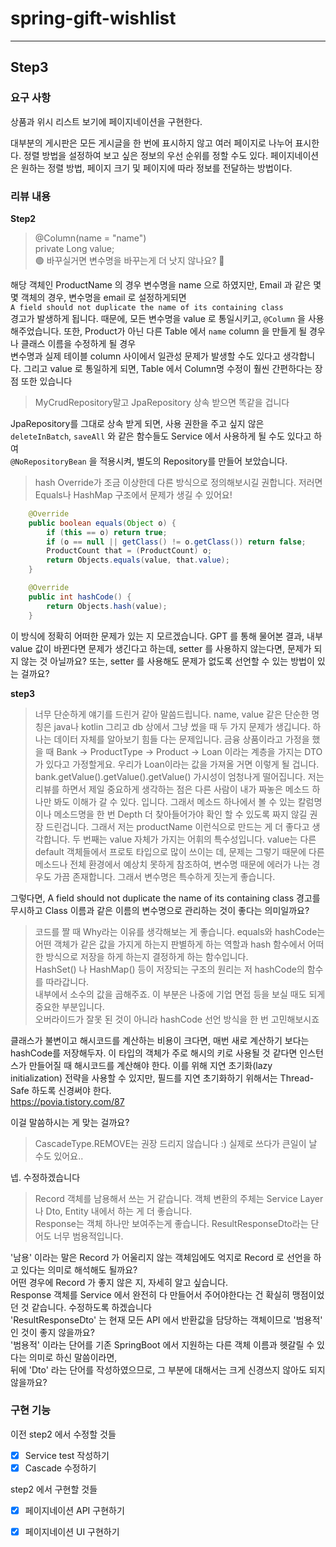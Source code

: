 # spring-gift-wishlist

---

## Step3

### 요구 사항
상품과 위시 리스트 보기에 페이지네이션을 구현한다.

대부분의 게시판은 모든 게시글을 한 번에 표시하지 않고 여러 페이지로 나누어 표시한다. 정렬 방법을 설정하여 보고 싶은 정보의 우선 순위를 정할 수도 있다.
페이지네이션은 원하는 정렬 방법, 페이지 크기 및 페이지에 따라 정보를 전달하는 방법이다.

### 리뷰 내용
**Step2**
> @Column(name = "name")  
> private Long value;  
> 🟢 바꾸실거면 변수명을 바꾸는게 더 낫지 않나요? 🤔
 
해당 객체인 ProductName 의 경우 변수명을 name 으로 하였지만,
Email 과 같은 몇몇 객체의 경우, 변수명을 email 로 설정하게되면  
`A field should not duplicate the name of its containing class`  
경고가 발생하게 됩니다. 때문에, 모든 변수명을 value 로 통일시키고, `@Column` 을 사용해주었습니다.
또한, Product가 아닌 다른 Table 에서 `name` column 을 만들게 될 경우나 클래스 이름을 수정하게 될 경우  
변수명과 실제 테이블 column 사이에서 일관성 문제가 발생할 수도 있다고 생각합니다.
그리고 value 로 통일하게 되면, Table 에서 Column명 수정이 훨씬 간편하다는 장점 또한 있습니다

> MyCrudRepository말고 JpaRepository 상속 받으면 똑같을 겁니다
 
JpaRepository를 그대로 상속 받게 되면, 사용 권한을 주고 싶지 않은 
`deleteInBatch`, `saveAll` 와 같은 함수들도 Service 에서 사용하게 될 수도 있다고 하여  
`@NoRepositoryBean` 을 적용시켜, 별도의 Repository를 만들어 보았습니다.

> hash Override가 조금 이상한데 다른 방식으로 정의해보시길 권합니다. 저러면 Equals나 HashMap 구조에서 문제가 생길 수 있어요!

```java
    @Override
    public boolean equals(Object o) {
        if (this == o) return true;
        if (o == null || getClass() != o.getClass()) return false;
        ProductCount that = (ProductCount) o;
        return Objects.equals(value, that.value);
    }

    @Override
    public int hashCode() {
        return Objects.hash(value);
    }
```
이 방식에 정확히 어떠한 문제가 있는 지 모르겠습니다.
GPT 를 통해 물어본 결과, 내부 value 값이 바뀐다면 문제가 생긴다고 하는데,
setter 를 사용하지 않는다면, 문제가 되지 않는 것 아닐까요?
또는, setter 를 사용해도 문제가 없도록 선언할 수 있는 방법이 있는 걸까요?

**step3**
> 너무 단순하게 얘기를 드린거 같아 말씀드립니다. name, value 같은 단순한 명칭은 java나 kotlin 그리고 db 상에서 그냥 썼을 때 두 가지 문제가 생깁니다.
> 하나는 데이터 자체를 알아보기 힘들 다는 문제입니다. 금융 상품이라고 가정을 했을 때 Bank -> ProductType -> Product -> Loan 이라는 계층을 가지는 DTO가 있다고 가정할게요. 우리가 Loan이라는 값을 가져올 거면 이렇게 될 겁니다.
> bank.getValue().getValue().getValue() 가시성이 엄청나게 떨어집니다. 저는 리뷰를 하면서 제일 중요하게 생각하는 점은 다른 사람이 내가 짜놓은 메소드 하나만 봐도 이해가 갈 수 있다. 입니다. 그래서 메소드 하나에서 볼 수 있는 칼럼명이나 메소드명을 한 번 Depth 더 찾아들어가야 확인 할 수 있도록 짜지 않길 권장 드린겁니다. 그래서 저는 productName 이런식으로 만드는 게 더 좋다고 생각합니다.
> 두 번째는 value 자체가 가지는 어휘의 특수성입니다. value는 다른 default 객체들에서 프로토 타입으로 많이 쓰이는 데, 문제는 그렇기 때문에 다른 메소드나 전체 환경에서 예상치 못하게 참조하여, 변수명 때문에 에러가 나는 경우도 가끔 존재합니다. 그래서 변수명은 특수하게 짓는게 좋습니다.

그렇다면, A field should not duplicate the name of its containing class 경고를 무시하고
Class 이름과 같은 이름의 변수명으로 관리하는 것이 좋다는 의미일까요?

> 코드를 짤 때 Why라는 이유를 생각해보는 게 좋습니다. 
> equals와 hashCode는 어떤 객체가 같은 값을 가지게 하는지 판별하게 하는 역할과 hash 함수에서 어떠한 방식으로 저장을 하게 하는지 결정하게 하는 함수입니다.  
> HashSet() 나 HashMap() 등이 저장되는 구조의 원리는 저 hashCode의 함수를 따라갑니다.  
> 내부에서 소수의 값을 곱해주죠. 이 부분은 나중에 기업 면접 등을 보실 때도 되게 중요한 부분입니다.  
> 오버라이드가 잘못 된 것이 아니라 hashCode 선언 방식을 한 번 고민해보시죠


클래스가 불변이고 해시코드를 계산하는 비용이 크다면, 매번 새로 계산하기 보다는 hashCode를 저장해두자. 
이 타입의 객체가 주로 해시의 키로 사용될 것 같다면 인스턴스가 만들어질 때 해시코드를 계산해야 한다. 
이를 위해 지연 초기화(lazy initialization) 전략을 사용할 수 있지만, 필드를 지연 초기화하기 위해서는 Thread-Safe 하도록 신경써야 한다.  
https://povia.tistory.com/87

이걸 말씀하시는 게 맞는 걸까요?

> CascadeType.REMOVE는 권장 드리지 않습니다 :) 실제로 쓰다가 큰일이 날 수도 있어요..  

넵. 수정하겠습니다

> Record 객체를 남용해서 쓰는 거 같습니다. 객체 변환의 주체는 Service Layer나 Dto, Entity 내에서 하는 게 더 좋습니다.  
> Response는 객체 하나만 보여주는게 좋습니다. ResultResponseDto라는 단어도 너무 범용적입니다.

'남용' 이라는 말은 Record 가 어울리지 않는 객체임에도 억지로 Record 로 선언을 하고 있다는 의미로 해석해도 될까요?  
어떤 경우에 Record 가 좋지 않은 지, 자세히 알고 싶습니다.  
Response 객체를 Service 에서 완전히 다 만들어서 주어야한다는 건 확실히 맹점이었던 것 같습니다. 수정하도록 하겠습니다  
'ResultResponseDto' 는 현재 모든 API 에서 반환값을 담당하는 객체이므로 '범용적' 인 것이 좋지 않을까요?  
'범용적' 이라는 단어를 기존 SpringBoot 에서 지원하는 다른 객체 이름과 헷갈릴 수 있다는 의미로 하신 말씀이라면,  
뒤에 'Dto' 라는 단어를 작성하였으므로, 그 부분에 대해서는 크게 신경쓰지 않아도 되지 않을까요?


### 구현 기능
이전 step2 에서 수정할 것들
- [x] Service test 작성하기
- [x] Cascade 수정하기

step2 에서 구현할 것들
- [x] 페이지네이션 API 구현하기
- [x] 페이지네이션 UI 구현하기






